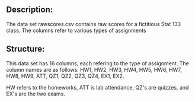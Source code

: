 ## Description:
The data set rawscores.csv contains raw scores for a fictitious Stat 133 class. The columns refer to various types of assignments

## Structure:
This data set has 16 columns, each refering to the type of assignment. The column names are as follows: HW1, HW2, HW3, HW4, HW5, HW6, HW7, HW8, HW9, ATT,  QZ1, QZ2, QZ3, QZ4, EX1, EX2.

HW refers to the homeworks, ATT is lab attendance, QZ's are quizzes, and EX's are the two exams. 
